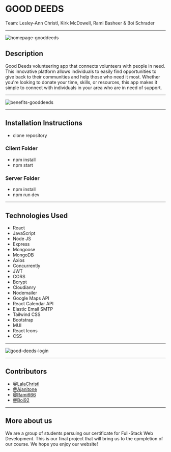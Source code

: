 # GOOD DEEDS

Team: Lesley-Ann Christl, Kirk McDowell, Rami Basheer & Boi Schrader

---

![homepage-gooddeeds](https://user-images.githubusercontent.com/73485164/229362574-0c3968ed-2dcb-4308-b1f4-74d2cd11f03a.png)

## Description

Good Deeds volunteering app that connects volunteers with people in need. This innovative platform allows individuals to easily find opportunities to give back to their communities and help those who need it most. Whether you're looking to donate your time, skills, or resources, this app makes it simple to connect with individuals in your area who are in need of support.

---

![benefits-gooddeeds](https://user-images.githubusercontent.com/73485164/229362648-c3c3be79-32f9-4bc6-a3a2-584977c68ed7.png)

---

## Installation Instructions

- clone repository

### Client Folder

- npm install
- npm start

### Server Folder

- npm install
- npm run dev

---

## Technologies Used

- React
- JavaScript
- Node JS
- Express
- Mongoose
- MongoDB
- Axios
- Concurrently
- JWT
- CORS
- Bcrypt
- Cloudianry
- Nodemailer
- Google Maps API
- React Calendar API
- Elastic Email SMTP
- Tailwind CSS
- Bootstrap
- MUI
- React Icons
- CSS

---

![good-deeds-login](https://user-images.githubusercontent.com/73485164/228052938-2e16e79a-7740-4023-87d3-f25a4bbde1ad.png)

---

## Contributors

- [@LalaChristl
  ](https://github.com/LalaChristl)
- [@Ajanitone
  ](https://github.com/Ajanitone)
- [@Rami666
  ](https://github.com/Rami666)
- [@Boi92
  ](https://github.com/Boi92)

---

## More about us

We are a group of students persuing our certificate for Full-Stack Web Development. This is our final project that will bring us to the cpmpletion of our course. We hope you enjoy our website!
